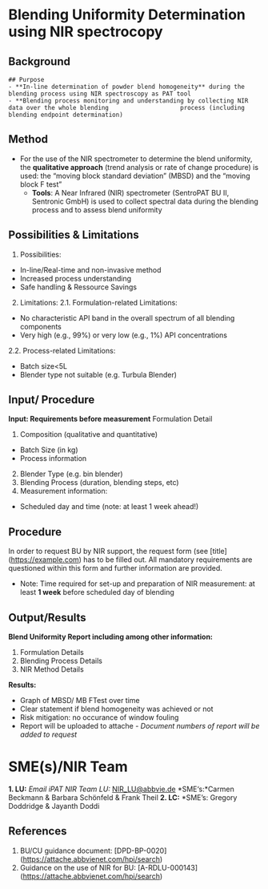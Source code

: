 # Blending Uniformity Determination using NIR spectrocopy

## Background
	## Purpose 
	- **In-line determination of powder blend homogeneity** during the blending process using NIR spectroscopy as PAT tool
	- **Blending process monitoring and understanding by collecting NIR data over the whole blending 					process (including blending endpoint determination)

## Method
- For the use of the NIR spectrometer to determine the blend uniformity, the **qualitative approach**  (trend analysis or rate of change procedure) is used: the “moving block standard deviation” (MBSD) and the “moving block F test”
	- **Tools**: A Near Infrared (NIR) spectrometer (SentroPAT BU II, Sentronic GmbH) is used to collect spectral data during the blending process and to assess blend uniformity

## Possibilities & Limitations 

1. Possibilities:
- In-line/Real-time and non-invasive method 
- Increased process understanding
- Safe handling & Ressource Savings

2. Limitations:
2.1. Formulation-related Limitations:
- No characteristic API band in the overall spectrum of all blending components 
- Very high (e.g., 99%) or very low (e.g., 1%) API concentrations 

2.2. Process-related Limitations: 
- Batch size<5L 
- Blender type not suitable (e.g. Turbula Blender) 

## Input/ Procedure 
**Input: Requirements before measurement**
Formulation Detail
1. Composition (qualitative and quantitative)
- Batch Size (in kg)
- Process information
2. Blender Type (e.g. bin blender)
3. Blending Process (duration, blending steps, etc)
4. Measurement information:
- Scheduled day and time (note: at least 1 week ahead!)

## Procedure
In order to request BU by NIR support, the request form (see [title] (https://example.com) has to be filled out. All mandatory requirements are questioned within this form and further information are provided. 
* Note: Time required for set-up and preparation of NIR measurement: at least **1 week** before scheduled day of blending

## Output/Results 
**Blend Uniformity Report including among other information:**
1. Formulation Details 
2. Blending Process Details
3. NIR Method Details

**Results:**
- Graph of MBSD/ MB FTest over time 
- Clear statement if blend homogeneity was achieved or not 
- Risk mitigation: no occurance of window fouling 
- Report will be uploaded to attache
*- Document numbers of report will be added to request*

# SME(s)/NIR Team
**1. LU:**
*Email iPAT NIR Team LU:* NIR_LU@abbvie.de
*SME‘s:*Carmen Beckmann & Barbara Schönfeld & Frank Theil
**2. LC:**
*SME’s:</b> Gregory Doddridge & Jayanth Doddi

## References
1. BU/CU guidance document: [DPD-BP-0020] (https://attache.abbvienet.com/hpi/search)
2. Guidance on the use of NIR for BU: [A-RDLU-000143] (https://attache.abbvienet.com/hpi/search)
